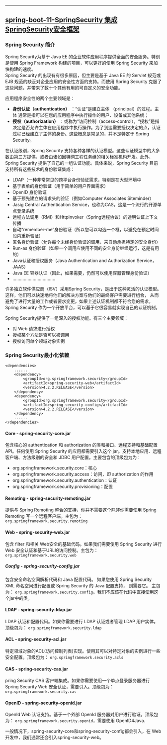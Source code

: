 ----
## [spring-boot-11-SpringSecurity 集成SpringSecurity安全框架](https://github.com/timebusker/spring-boot/tree/master/spring-boot-11-SpringSecurity)

### Spring Security 简介
Spring Security为基于 Java EE 的企业软件应用程序提供全面的安全服务。特别是使用 Spring Framework 构建的项目，可以更好的使用 Spring Security 来加快构建的速度。   
Spring Security 的出现有有很多原因，但主要是基于 Java EE 的 Servlet 规范或 EJB 规范的缺乏对企业应用的安全性方面的支持。而使用 Spring Security 克服了这些问题，并带来了数十个其他有用的可自定义的安全功能。   

应用程序安全性的两个主要领域是：
  - **身份认证（authentication）** ：“认证”是建立主体 （principal）的过程。主体 通常是指可以在您的应用程序中执行操作的用户、设备或其他系统；
  - **授权（authorization）** ：或称为“访问控制（access-control），“授权”是指决定是否允许主体在应用程序中执行操作。为了到达需要授权决定的点，认证过程已经建立了主体的身份。这些概念是常见的，并不是特定于 Spring Security。

在认证级别，Spring Security 支持各种各样的认证模型。这些认证模型中的大多数由第三方提供，或者由诸如因特网工程任务组的相关标准机构开发。此外，Spring Security 提供了自己的一组认证功能。具体来说，Spring Security 目前支持所有这些技术的身份验证集成：   
  + LDAP（一种非常常见的跨平台身份验证需求，特别是在大型环境中
  + 基于表单的身份验证（用于简单的用户界面需求）
  + OpenID 身份验证
  + 基于预先建立的请求头的验证（例如Computer Associates Siteminder）
  + Jasig Central Authentication Service，也称为CAS，这是一个流行的开源单点登录系统
  + 远程方法调用（RMI）和HttpInvoker（Spring远程协议）的透明认证上下文传播
  + 自动“remember-me”身份验证（所以您可以勾选一个框，以避免在预定时间段内重新验证）
  + 匿名身份验证（允许每个未经身份验证的调用，来自动承担特定的安全身份）
  + Run-as 身份验证（如果一个调用应使用不同的安全身份继续运行，这是有用的）
  + Java认证和授权服务（Java Authentication and Authorization Service，JAAS）
  + Java EE 容器认证（因此，如果需要，仍然可以使用容器管理身份验证）
  + ..................................
  
许多独立软件供应商（ISV）采用Spring Security，是出于这种灵活的认证模型。这样，他们可以快速地将他们的解决方案与他们的最终客户需要进行组合，
从而避免了进行大量的工作或者要求变更。如果上述认证机制都不符合您的需求，Spring Security 作为一个开放平台，可以基于它很容易就实现自己的认证机制。    

Spring Security提供了一组深入的授权功能。有三个主要领域：    
  + 对 Web 请求进行授权
  + 授权某个方法是否可以被调用
  + 授权访问单个领域对象实例

### Spring Security最小化依赖   
```
<dependencies>
    ......
    <dependency>
        <groupId>org.springframework.security</groupId>
        <artifactId>spring-security-web</artifactId>
        <version>4.2.2.RELEASE</version>
    </dependency>
    <dependency>
        <groupId>org.springframework.security</groupId>
        <artifactId>spring-security-config</artifactId>
        <version>4.2.2.RELEASE</version>
    </dependency>
    ......
</dependencies>
```  
#### Core - spring-security-core.jar  
包含核心的 authentication 和 authorization 的类和接口、远程支持和基础配置API。任何使用 Spring Security 的应用都需要引入这个 jar。支持本地应用、远程客户端、方法级别的安全和 JDBC 用户配置。主要包含的顶级包为为：   
  - org.springframework.security.core：核心
  - org.springframework.security.access：访问，即 authorization 的作用
  - org.springframework.security.authentication：认证
  - org.springframework.security.provisioning：配置 

#### Remoting - spring-security-remoting.jar   
提供与 Spring Remoting 整合的支持，你并不需要这个除非你需要使用 Spring Remoting 写一个远程客户端。主包为： `org.springframework.security.remoting`   

#### Web - spring-security-web.jar  
包含 filter 和相关 Web安全的基础代码。如果我们需要使用 Spring Security 进行 Web 安全认证和基于URL的访问控制。主包为： `org.springframework.security.web`

##### Config - spring-security-config.jar   
包含安全命名空间解析代码和 Java 配置代码。 如果您使用 Spring Security XML 命名空间进行配置或 Spring Security 的 Java 配置支持，
则需要它。 主包为： `org.springframework.security.config`。我们不应该在代码中直接使用这个jar中的类。   

#### LDAP - spring-security-ldap.jar  
LDAP 认证和配置代码。如果你需要进行 LDAP 认证或者管理 LDAP 用户实体。顶级包为： `org.springframework.security.ldap`  

#### ACL - spring-security-acl.jar   
特定领域对象的ACL(访问控制列表)实现。使用其可以对特定对象的实例进行一些安全配置。顶级包为： `org.springframework.security.acls`   

#### CAS - spring-security-cas.jar   
pring Security CAS 客户端集成。如果你需要使用一个单点登录服务器进行 Spring Security Web 安全认证，需要引入。顶级包为： `org.springframework.security.cas`    

#### OpenID - spring-security-openid.jar     
OpenId Web 认证支持。基于一个外部 OpenId 服务器对用户进行验证。顶级包为： `org.springframework.security.openid`，需要使用 OpenID4Java.    
  
一般情况下，spring-security-core和spring-security-config都会引入，在 Web 开发中，我们通常还会引入spring-security-web。   




